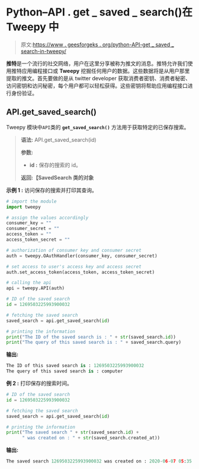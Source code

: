 # Python–API . get _ saved _ search()在 Tweepy 中

> 原文:[https://www . geesforgeks . org/python-API-get _ saved _ search-in-tweepy/](https://www.geeksforgeeks.org/python-api-get_saved_search-in-tweepy/)

**推特**是一个流行的社交网络，用户在这里分享被称为推文的消息。推特允许我们使用推特应用编程接口或 **Tweepy** 挖掘任何用户的数据。这些数据将是从用户那里提取的推文。首先要做的是从 twitter developer 获取消费者密钥、消费者秘密、访问密钥和访问秘密，每个用户都可以轻松获得。这些密钥将帮助应用编程接口进行身份验证。

## API.get_saved_search()

Tweepy 模块中`API`类的 **`get_saved_search()`** 方法用于获取特定的已保存搜索。

> **语法:** API.get_saved_search(id)
> 
> **参数:**
> 
> *   **id :** 保存的搜索的 id。
> 
> **返回:【SavedSearch 类的对象**

**示例 1 :** 访问保存的搜索并打印其查询。

```py
# import the module
import tweepy

# assign the values accordingly
consumer_key = ""
consumer_secret = ""
access_token = ""
access_token_secret = ""

# authorization of consumer key and consumer secret
auth = tweepy.OAuthHandler(consumer_key, consumer_secret)

# set access to user's access key and access secret 
auth.set_access_token(access_token, access_token_secret)

# calling the api 
api = tweepy.API(auth)

# ID of the saved search
id = 1269503225993900032

# fetching the saved search
saved_search = api.get_saved_search(id)

# printing the information
print("The ID of the saved search is : " + str(saved_search.id))
print("The query of this saved search is : " + saved_search.query)
```

**输出:**

```py
The ID of this saved search is : 1269503225993900032
The query of this saved search is : computer

```

**例 2 :** 打印保存的搜索时间。

```py
# ID of the saved search
id = 1269503225993900032

# fetching the saved search
saved_search = api.get_saved_search(id)

# printing the information
print("The saved search " + str(saved_search.id) +
      " was created on : " + str(saved_search.created_at))
```

**输出:**

```py
The saved search 1269503225993900032 was created on : 2020-06-07 05:35:29

```